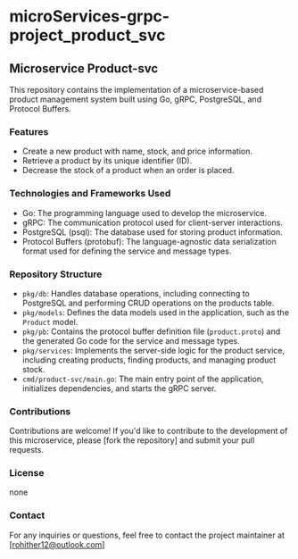 # microServices-grpc-project_product_svc
## Microservice Product-svc

This repository contains the implementation of a microservice-based product management system built using Go, gRPC, PostgreSQL, and Protocol Buffers.

### Features

- Create a new product with name, stock, and price information.
- Retrieve a product by its unique identifier (ID).
- Decrease the stock of a product when an order is placed.

### Technologies and Frameworks Used

- Go: The programming language used to develop the microservice.
- gRPC: The communication protocol used for client-server interactions.
- PostgreSQL (psql): The database used for storing product information.
- Protocol Buffers (protobuf): The language-agnostic data serialization format used for defining the service and message types.

### Repository Structure

- `pkg/db`: Handles database operations, including connecting to PostgreSQL and performing CRUD operations on the products table.
- `pkg/models`: Defines the data models used in the application, such as the `Product` model.
- `pkg/pb`: Contains the protocol buffer definition file (`product.proto`) and the generated Go code for the service and message types.
- `pkg/services`: Implements the server-side logic for the product service, including creating products, finding products, and managing product stock.
- `cmd/product-svc/main.go`: The main entry point of the application, initializes dependencies, and starts the gRPC server.


### Contributions

Contributions are welcome! If you'd like to contribute to the development of this microservice, please [fork the repository] and submit your pull requests.

### License
none

### Contact

For any inquiries or questions, feel free to contact the project maintainer at [rohither12@outlook.com]

